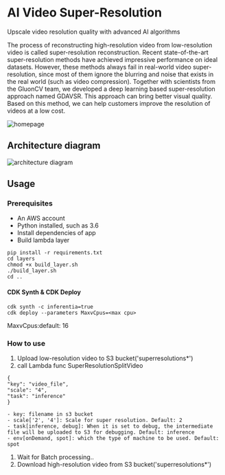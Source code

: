 
# AI Video Super-Resolution

Upscale video resolution quality with advanced AI algorithms

The process of reconstructing high-resolution video from low-resolution video is called super-resolution reconstruction. Recent state-of-the-art super-resolution methods have achieved impressive performance on ideal datasets. However, these methods always fail in real-world video super-resolution, since most of them ignore the blurring and noise that exists in the real world (such as video compression). Together with scientists from the GluonCV team, we developed a deep learning based super-resolution approach named GDAVSR. This approach can bring better visual quality. Based on this method, we can help customers improve the resolution of videos at a low cost.

![homepage](homepage.png)

## Architecture diagram
![architecture diagram](arch.png)

## Usage

### Prerequisites
- An AWS account
- Python installed, such as 3.6
- Install dependencies of app  
- Build lambda layer 

```
pip install -r requirements.txt
cd layers
chmod +x build_layer.sh
./build_layer.sh
cd ..
```


#### CDK Synth & CDK Deploy
```
cdk synth -c inferentia=true
cdk deploy --parameters MaxvCpus=<max cpu>
```
MaxvCpus:default: 16


### How to use
1. Upload low-resolution video to S3 bucket('superresolutions*')
1. call Lambda func SuperResolutionSplitVideo
```
{
"key": "video_file",
"scale": "4",
"task": "inference"
}
```
    - key: filename in s3 bucket
    - scale['2', '4']: Scale for super resolution. Default: 2
    - task[inference, debug]: When it is set to debug, the intermediate file will be uploaded to S3 for debugging. Default: inference
    - env[onDemand, spot]: which the type of machine to be used. Default: spot

1. Wait for Batch processing..
1. Download high-resolution video from S3 bucket('superresolutions*')


